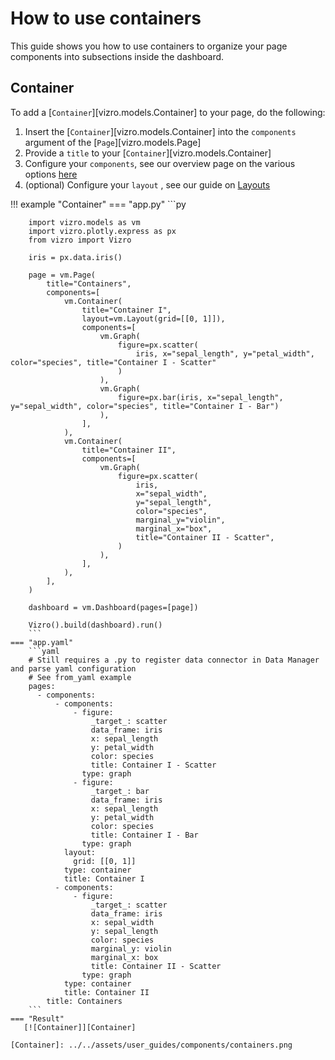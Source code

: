 # How to use containers

This guide shows you how to use containers to organize your page components into subsections inside the dashboard.

## Container

To add a [`Container`][vizro.models.Container] to your page, do the following:

1. Insert the [`Container`][vizro.models.Container] into the `components` argument of the [`Page`][vizro.models.Page] 
2. Provide a `title` to your [`Container`][vizro.models.Container]
3. Configure your `components`, see our overview page on the various options [here](components.md)
4. (optional) Configure your `layout` , see our guide on [Layouts](layouts.md)

!!! example "Container"
    === "app.py"
        ```py

        import vizro.models as vm
        import vizro.plotly.express as px
        from vizro import Vizro

        iris = px.data.iris()
        
        page = vm.Page(
            title="Containers",
            components=[
                vm.Container(
                    title="Container I",
                    layout=vm.Layout(grid=[[0, 1]]),
                    components=[
                        vm.Graph(
                            figure=px.scatter(
                                iris, x="sepal_length", y="petal_width", color="species", title="Container I - Scatter"
                            )
                        ),
                        vm.Graph(
                            figure=px.bar(iris, x="sepal_length", y="sepal_width", color="species", title="Container I - Bar")
                        ),
                    ],
                ),
                vm.Container(
                    title="Container II",
                    components=[
                        vm.Graph(
                            figure=px.scatter(
                                iris,
                                x="sepal_width",
                                y="sepal_length",
                                color="species",
                                marginal_y="violin",
                                marginal_x="box",
                                title="Container II - Scatter",
                            )
                        ),
                    ],
                ),
            ],
        )
        
        dashboard = vm.Dashboard(pages=[page])
        
        Vizro().build(dashboard).run()
        ```
    === "app.yaml"
        ```yaml
        # Still requires a .py to register data connector in Data Manager and parse yaml configuration
        # See from_yaml example
        pages:
          - components:
              - components:
                  - figure:
                      _target_: scatter
                      data_frame: iris
                      x: sepal_length
                      y: petal_width
                      color: species
                      title: Container I - Scatter
                    type: graph
                  - figure:
                      _target_: bar
                      data_frame: iris
                      x: sepal_length
                      y: petal_width
                      color: species
                      title: Container I - Bar
                    type: graph
                layout:
                  grid: [[0, 1]]
                type: container
                title: Container I
              - components:
                  - figure:
                      _target_: scatter
                      data_frame: iris
                      x: sepal_width
                      y: sepal_length
                      color: species
                      marginal_y: violin
                      marginal_x: box
                      title: Container II - Scatter
                    type: graph
                type: container
                title: Container II
            title: Containers
        ```
    === "Result"
       [![Container]][Container]

    [Container]: ../../assets/user_guides/components/containers.png
